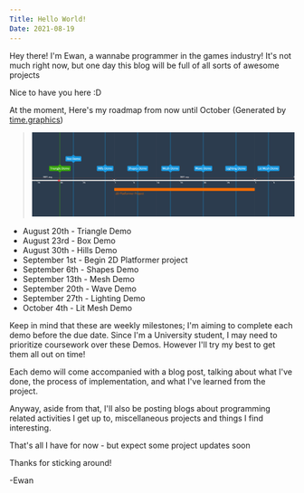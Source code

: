 ```yaml
---
Title: Hello World!
Date: 2021-08-19
---
```


Hey there! I'm Ewan, a wannabe programmer in the games industry!
It's not much right now, but one day this blog will be full of all sorts of awesome projects

Nice to have you here :D

At the moment, Here's my roadmap from now until October (Generated by [time.graphics](https://time.graphics/editor))

>![Image of Project Milestones Chart Aug - Oct](https://raw.githubusercontent.com/EwanBurnett/ewanburnett.github.io/master/Resources/MilestoneTimeline/Milestones-Sept-Oct-2021.png)

- August 20th - Triangle Demo 
- August 23rd - Box Demo
- August 30th - Hills Demo
- September 1st - Begin 2D Platformer project
- September 6th - Shapes Demo
- September 13th - Mesh Demo
- September 20th - Wave Demo
- September 27th - Lighting Demo
- October 4th - Lit Mesh Demo

Keep in mind that these are weekly milestones; I'm aiming to complete each demo before the due date. Since I'm a University student, I may need to prioritize coursework over these Demos. However I'll try my best to get them all out on time!

Each demo will come accompanied with a blog post, talking about what I've done, the process of implementation, and what I've learned from the project.

Anyway, aside from that, I'll also be posting blogs about programming related activities I get up to, miscellaneous projects and things I find interesting. 

That's all I have for now - but expect some project updates soon

Thanks for sticking around!

-Ewan